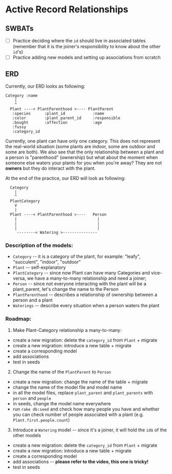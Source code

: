 Active Record Relationships
===

## SWBATs
- [ ] Practice deciding where the `id` should live in associated tables (remember that it is the joiner's responsibility to know about the other `id`'s)
- [ ] Practice adding new models and setting up associations from scratch

## ERD

Currently, our ERD looks as following:

```
Category :name
    |
    ^
  Plant ----< PlantParenthood >---- PlantParent
   :species      :plant_id            :name
   :color        :plant_parent_id     :responsible
   :bought       :affection           :age
   :fussy
   :category_id
```
Currently, one plant can have only one category. This does not represent the real-world situation (some plants are indoor, some are outdoor and some are both). We also see that the only relationship between a plant and a person is "parenthood" (ownership) but what about the moment when someone else waters your plants for you when you're away? They are not **owners** but they do interact with the plant.

At the end of the practice, our ERD will look as following:

```
  Category
    |
    ^
  PlantCategory
    V
    |
  Plant ----< PlantParenthood >----   Person
    |                                   |
    |                                   |
    |                                   |
     --------< Watering >---------------
```

### Description of the models:
- `Category` -- it is a category of the plant, for example: "leafy", "succulent", "indoor", "outdoor"
- `Plant` -- self-explanatory
- `PlantCategory` -- since now Plant can have many Categories and vice-versa, we have a many-to-many relationship and need a joiner;
- `Person` -- since not everyone interacting with the plant will be a plant_parent, let's change the name to the Person
- `PlantParenthood` -- describes a relationship of ownership between a person and a plant
- `Waterings` -- describe every situation when a person waters the plant

### Roadmap:
1. Make Plant-Category relationship a many-to-many:
  - create a new migration: delete the `category_id` from `Plant` + migrate
  - create a new migration: introduce a new table + migrate
  - create a corresponding model
  - add associations
  - test in seeds
2. Change the name of the `PlantParent` to `Person`
  - create a new migration: change the name of the table + migrate
  - change the name of the model file and model name
  - in all the model files, replace `plant_parent` and `plant_parents` with `person` and `people`
  - in seeds, change the model name everywhere
  - run `rake db:seed` and check how many people you have and whether you can check number of people associated with a plant (e.g. `Plant.first.people.count`)
3. Introduce a `Watering` model -- since it's a joiner, it will hold the `id`s of the other models
  - create a new migration: delete the `category_id` from `Plant` + migrate
  - create a new migration: introduce a new table + migrate
  - create a corresponding model
  - add associations -- **please refer to the video, this one is tricky!**
  - test in seeds
